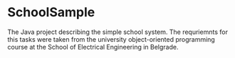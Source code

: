 # SchoolSample
The Java project describing the simple school system. The requriemnts for this tasks were taken from the university object-oriented programming course at the School of Electrical Engineering in Belgrade.
